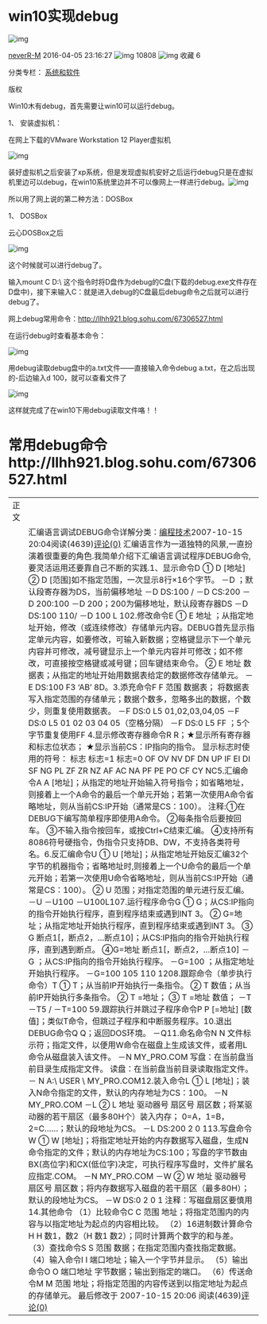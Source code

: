 # win10实现debug

![img](https://csdnimg.cn/release/blogv2/dist/pc/img/original.png)

[neverR-M](https://blog.csdn.net/believe__dream) 2016-04-05 23:16:27 ![img](https://csdnimg.cn/release/blogv2/dist/pc/img/articleReadEyes.png) 10808 ![img](https://csdnimg.cn/release/blogv2/dist/pc/img/tobarCollect.png) 收藏 6

分类专栏： [系统和软件](https://blog.csdn.net/believe__dream/category_2889861.html)

版权

Win10木有debug，首先需要让win10可以运行debug。

1、 安装虚拟机：

在网上下载的VMware Workstation 12 Player虚拟机

![img](https://img-blog.csdn.net/20160405231303107?watermark/2/text/aHR0cDovL2Jsb2cuY3Nkbi5uZXQv/font/5a6L5L2T/fontsize/400/fill/I0JBQkFCMA==/dissolve/70/gravity/Center)

装好虚拟机之后安装了xp系统，但是发现虚拟机安好之后运行debug只是在虚拟机里边可以debug，在win10系统里边并不可以像网上一样进行debug。![img](https://img-blog.csdn.net/20160405231341139?watermark/2/text/aHR0cDovL2Jsb2cuY3Nkbi5uZXQv/font/5a6L5L2T/fontsize/400/fill/I0JBQkFCMA==/dissolve/70/gravity/Center)



所以用了网上说的第二种方法：DOSBox

1、 DOSBox

云心DOSBox之后

![img](https://img-blog.csdn.net/20160405231428764?watermark/2/text/aHR0cDovL2Jsb2cuY3Nkbi5uZXQv/font/5a6L5L2T/fontsize/400/fill/I0JBQkFCMA==/dissolve/70/gravity/Center)



这个时候就可以进行debug了。

输入mount C D:\ 这个指令时将D盘作为debug的C盘(下载的debug.exe文件存在D盘中)，接下来输入C：就是进入debug的C盘最后debug命令之后就可以进行debug了。

网上debug常用命令：http://llhh921.blog.sohu.com/67306527.html

在运行debug时查看基本命令：

![img](https://img-blog.csdn.net/20160405231508092?watermark/2/text/aHR0cDovL2Jsb2cuY3Nkbi5uZXQv/font/5a6L5L2T/fontsize/400/fill/I0JBQkFCMA==/dissolve/70/gravity/Center)



用debug读取debug盘中的a.txt文件——直接输入命令debug a.txt，在之后出现的-后边输入d 100，就可以查看文件了

![img](https://img-blog.csdn.net/20160405231538124?watermark/2/text/aHR0cDovL2Jsb2cuY3Nkbi5uZXQv/font/5a6L5L2T/fontsize/400/fill/I0JBQkFCMA==/dissolve/70/gravity/Center)

这样就完成了在win10下用debug读取文件咯！！

# 常用debug命令http://llhh921.blog.sohu.com/67306527.html

|      |                                                              |
| ---- | ------------------------------------------------------------ |
| 正文 |                                                              |
|      | 汇编语言调试DEBUG命令详解分类：[编程技术](http://llhh921.blog.sohu.com/entry/5261330/)2007-10-15 20:04阅读(4639)[评论(0)](http://llhh921.blog.sohu.com/67306527.html#commentForm) 汇编语言作为一道独特的风景,一直扮演着很重要的角色.我简单介绍下汇编语言调试程序DEBUG命令,要灵活运用还要靠自己不断的实践.1、显示命令D ① D [地址] ② D [范围]如不指定范围，一次显示8行×16个字节。  －D ；默认段寄存器为DS，当前偏移地址  －D DS:100 / －D CS:200  －D 200:100  －D 200；200为偏移地址，默认段寄存器DS  －D DS:100 110/ －D 100 L 102.修改命令E    ① E 地址 ；从指定地址开始，修改（或连续修改）存储单元内容。DEBUG首先显示指定单元内容，如要修改，可输入新数据；空格键显示下一个单元内容并可修改，减号键显示上一个单元内容并可修改；如不修改，可直接按空格键或减号键；回车键结束命令。    ② E 地址 数据表；从指定的地址开始用数据表给定的数据修改存储单元。  －E DS:100 F3 ‘AB’ 8D。3.添充命令F    F 范围 数据表；  将数据表写入指定范围的存储单元；数据个数多，忽略多出的数据，个数少，则重复使用数据表。  －F DS:0 L5 01,02,03,04,05  －F DS:0 L5 01 02 03 04 05（空格分隔）  －F DS:0 L5 FF ；5个字节重复使用FF 4.显示修改寄存器命令R    R；★显示所有寄存器和标志位状态；       ★显示当前CS：IP指向的指令。    显示标志时使用的符号：    标志          标志=1     标志=0    OF           OV        NV    DF           DN        UP    IF            EI         DI    SF           NG        PL    ZF           ZR        NZ    AF           AC        NA    PF           PE         PO    CF           CY        NC5.汇编命令A    A [地址]；从指定的地址开始输入符号指令；如省略地址，则接着上一个A命令的最后一个单元开始；若第一次使用A命令省略地址，则从当前CS:IP开始（通常是CS：100）。    注释:①在DEBUG下编写简单程序即使用A命令。    ②每条指令后要按回车。    ③不输入指令按回车，或按Ctrl+C结束汇编。    ④支持所有8086符号硬指令，伪指令只支持DB、DW，不支持各类符号名。6.反汇编命令U    ① U [地址]；从指定地址开始反汇编32个字节的机器指令；省略地址时,则接着上一个U命令的最后一个单元开始；若第一次使用U命令省略地址，则从当前CS:IP开始（通常是CS：100）。    ② U 范围；对指定范围的单元进行反汇编。  －U  －U100  －U100L107.运行程序命令G    ① G；从CS:IP指向的指令开始执行程序，直到程序结束或遇到INT 3。    ② G=地址；从指定地址开始执行程序，直到程序结束或遇到INT 3。    ③ G 断点1[，断点2，…断点10]；从CS:IP指向的指令开始执行程序，直到遇到断点。    ④G=地址 断点1[，断点2，…断点10]  －G ；从CS:IP指向的指令开始执行程序。  －G=100 ；从指定地址开始执行程序。  －G=100 105 110 1208.跟踪命令（单步执行命令）T    ① T；从当前IP开始执行一条指令。    ② T 数值；从当前IP开始执行多条指令。    ② T =地址；    ③ T =地址 数值；  －T  －T5 / －T=100  59.跟踪执行并跳过子程序命令P    P [=地址] [数值]；类似T命令，但跳过子程序和中断服务程序。10.退出DEBUG命令Q    Q；返回DOS环境。   －Q11.命名命令N    N 文件标示符；指定文件，以便用W命令在磁盘上生成该文件，或者用L命令从磁盘装入该文件。    －N MY_PRO.COM    写盘：在当前盘当前目录生成指定文件。    读盘：在当前盘当前目录读取指定文件。  － N A:\ USER \ MY_PRO.COM12.装入命令L    ① L [地址]；装入N命令指定的文件，默认的内存地址为CS：100。     －N MY_PRO.COM     －L    ② L 地址 驱动器号 扇区号 扇区数；将某驱动器的若干扇区（最多80H个）装入内存；     0=A，1=B，2=C……；默认的段地址为CS。     －L DS:200 2 0 113.写盘命令W    ① W [地址]；将指定地址开始的内存数据写入磁盘，生成N命令指定的文件；默认的内存地址为CS:100；写盘的字节数由BX(高位字)和CX(低位字)决定，可执行程序写盘时，文件扩展名应指定.COM。     －N MY_PRO.COM     －W    ② W 地址 驱动器号 扇区号 扇区数；将内存数据写入磁盘的若干扇区（最多80H）；默认的段地址为CS。   －W DS:0 2 0 1  注释：写磁盘扇区要慎用14.其他命令    （1）比较命令C     C 范围 地址；将指定范围内的内容与以指定地址为起点的内容相比较。    （2）16进制数计算命令H     H 数1，数2（H 数1 数2）；同时计算两个数字的和与差。    （3）查找命令S     S 范围 数据；在指定范围内查找指定数据。    （4）输入命令I     I 端口地址；输入一个字节并显示。    （5）输出命令O     O 端口地址 字节数据；输出到指定的端口。    （6）传送命令M     M 范围 地址；将指定范围的内容传送到以指定地址为起点的存储单元。 最后修改于 2007-10-15 20:06   阅读(4639)[评论(0)](http://llhh921.blog.sohu.com/67306527.html#commentForm) |